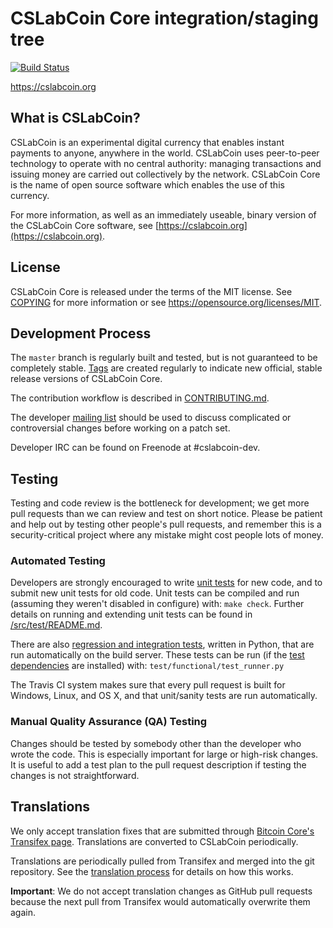 CSLabCoin Core integration/staging tree
=====================================

[![Build Status](https://travis-ci.org/cslabcoin-project/cslabcoin.svg?branch=master)](https://travis-ci.org/cslabcoin-project/cslabcoin)

https://cslabcoin.org

What is CSLabCoin?
----------------

CSLabCoin is an experimental digital currency that enables instant payments to
anyone, anywhere in the world. CSLabCoin uses peer-to-peer technology to operate
with no central authority: managing transactions and issuing money are carried
out collectively by the network. CSLabCoin Core is the name of open source
software which enables the use of this currency.

For more information, as well as an immediately useable, binary version of
the CSLabCoin Core software, see [https://cslabcoin.org](https://cslabcoin.org).

License
-------

CSLabCoin Core is released under the terms of the MIT license. See [COPYING](COPYING) for more
information or see https://opensource.org/licenses/MIT.

Development Process
-------------------

The `master` branch is regularly built and tested, but is not guaranteed to be
completely stable. [Tags](https://github.com/cslabcoin-project/cslabcoin/tags) are created
regularly to indicate new official, stable release versions of CSLabCoin Core.

The contribution workflow is described in [CONTRIBUTING.md](CONTRIBUTING.md).

The developer [mailing list](https://groups.google.com/forum/#!forum/cslabcoin-dev)
should be used to discuss complicated or controversial changes before working
on a patch set.

Developer IRC can be found on Freenode at #cslabcoin-dev.

Testing
-------

Testing and code review is the bottleneck for development; we get more pull
requests than we can review and test on short notice. Please be patient and help out by testing
other people's pull requests, and remember this is a security-critical project where any mistake might cost people
lots of money.

### Automated Testing

Developers are strongly encouraged to write [unit tests](src/test/README.md) for new code, and to
submit new unit tests for old code. Unit tests can be compiled and run
(assuming they weren't disabled in configure) with: `make check`. Further details on running
and extending unit tests can be found in [/src/test/README.md](/src/test/README.md).

There are also [regression and integration tests](/test), written
in Python, that are run automatically on the build server.
These tests can be run (if the [test dependencies](/test) are installed) with: `test/functional/test_runner.py`

The Travis CI system makes sure that every pull request is built for Windows, Linux, and OS X, and that unit/sanity tests are run automatically.

### Manual Quality Assurance (QA) Testing

Changes should be tested by somebody other than the developer who wrote the
code. This is especially important for large or high-risk changes. It is useful
to add a test plan to the pull request description if testing the changes is
not straightforward.

Translations
------------

We only accept translation fixes that are submitted through [Bitcoin Core's Transifex page](https://www.transifex.com/projects/p/bitcoin/).
Translations are converted to CSLabCoin periodically.

Translations are periodically pulled from Transifex and merged into the git repository. See the
[translation process](doc/translation_process.md) for details on how this works.

**Important**: We do not accept translation changes as GitHub pull requests because the next
pull from Transifex would automatically overwrite them again.
